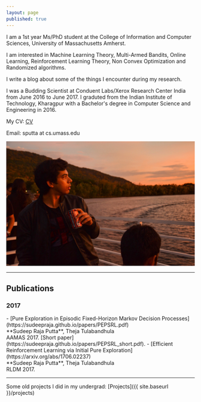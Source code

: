```yaml
---
layout: page
published: true
---
```

I am a 1st year Ms/PhD student at the College of Information and Computer Sciences, University of Massachusetts Amherst.

I am interested in Machine Learning Theory, Multi-Armed Bandits, Online Learning, Reinforcement Learning Theory, Non Convex Optimization and Randomized algorithms.

I write a blog about some of the things I encounter during my research.

I was a Budding Scientist at Conduent Labs/Xerox Research Center India from June 2016 to June 2017. I graduted from the Indian Institute of Technology, Kharagpur with a Bachelor's degree in Computer Science and Engineering in 2016. 

My CV: [CV](https://sudeepraja.github.io/CV.pdf)

Email: sputta at cs.umass.edu

<p align="center">
<img src="/images/sudeep_3.jpg">
</p>


---
## Publications
<h3>2017</h3>
   - [Pure Exploration in Episodic Fixed-Horizon Markov Decision Processes](https://sudeepraja.github.io/papers/PEPSRL.pdf) <br />**Sudeep Raja Putta**, Theja Tulabandhula <br />AAMAS 2017. [Short paper](https://sudeepraja.github.io/papers/PEPSRL_short.pdf).
   - [Efficient Reinforcement Learning via Initial Pure Exploration](https://arxiv.org/abs/1706.02237) <br />**Sudeep Raja Putta**, Theja Tulabandhula <br />RLDM 2017.

---
Some old projects I did in my undergrad: [Projects]({{ site.baseurl }}/projects)
